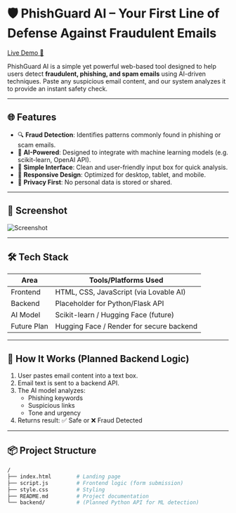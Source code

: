 # 🛡️ PhishGuard AI – Your First Line of Defense Against Fraudulent Emails

[Live Demo 🔗](https://phishguard-ai-defense.lovable.app)

PhishGuard AI is a simple yet powerful web-based tool designed to help users detect **fraudulent, phishing, and spam emails** using AI-driven techniques. Paste any suspicious email content, and our system analyzes it to provide an instant safety check.

---

## 🌐 Features

- 🔍 **Fraud Detection**: Identifies patterns commonly found in phishing or scam emails.
- 🧠 **AI-Powered**: Designed to integrate with machine learning models (e.g. scikit-learn, OpenAI API).
- 🧾 **Simple Interface**: Clean and user-friendly input box for quick analysis.
- 📱 **Responsive Design**: Optimized for desktop, tablet, and mobile.
- 🔐 **Privacy First**: No personal data is stored or shared.

---

## 📸 Screenshot

![Screenshot](./screenshot.png) <!-- Add a real screenshot here -->

---

## 🛠️ Tech Stack

| Area        | Tools/Platforms Used                    |
|-------------|------------------------------------------|
| Frontend    | HTML, CSS, JavaScript (via Lovable AI)  |
| Backend     | Placeholder for Python/Flask API        |
| AI Model    | Scikit-learn / Hugging Face (future)     |
| Future Plan | Hugging Face / Render for secure backend |

---

## 🚀 How It Works (Planned Backend Logic)

1. User pastes email content into a text box.
2. Email text is sent to a backend API.
3. The AI model analyzes:
   - Phishing keywords
   - Suspicious links
   - Tone and urgency
4. Returns result: ✅ Safe or ❌ Fraud Detected

---

## 📦 Project Structure

```bash
/
├── index.html        # Landing page
├── script.js         # Frontend logic (form submission)
├── style.css         # Styling
├── README.md         # Project documentation
└── backend/          # (Planned Python API for ML detection)
